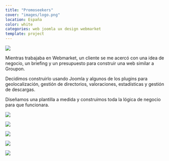 ```yaml
---
title: "Promoseekers"
cover: "images/logo.png"
location: España
color: white
categories: web joomla ux design webmarket
template: project
---
```


![](/work/promoseekers/images/1.png)

Mientras trabajaba en Webmarket, un cliente se me acercó con una idea de negocio, un briefing y un presupuesto para construir una web similar a Groupon.

Decidimos construirlo usando Joomla y algunos de los plugins para geolocalización, gestión de directorios, valoraciones, estadísticas y gestión de descargas.

Diseñamos una plantilla a medida y construimos toda la lógica de negocio para que funcionara.

![](/work/promoseekers/images/2.jpg)

![](/work/promoseekers/images/3.jpg)

![](/work/promoseekers/images/4.jpg)

![](/work/promoseekers/images/5.jpg)

![](/work/promoseekers/images/6.jpg)
